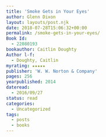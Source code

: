 ```yaml
---
title: 'Smoke Gets in Your Eyes'
author: Glenn Dixon
layout: layouts/post.njk
date: 2018-07-28T15:06:32+00:00
permalink: /smoke-gets-in-your-eyes/
Book Id:
  - 22080193
bookauthor: Caitlin Doughty
Author l-f:
  - Doughty, Caitlin
myrating: ★★★★★
publisher: 'W. W. Norton & Company'
pages: 256
yearpublished: 2014
dateread:
  - 2016/09/27
status: read
categories:
  - Uncategorized
tags:
  - posts
  - books
---
```

